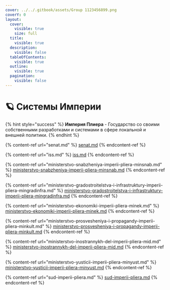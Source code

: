 ```yaml
---
cover: ../../.gitbook/assets/Group 1123456899.png
coverY: 0
layout:
  cover:
    visible: true
    size: full
  title:
    visible: true
  description:
    visible: false
  tableOfContents:
    visible: true
  outline:
    visible: true
  pagination:
    visible: false
---
```


# 🪐 Системы Империи

{% hint style="success" %}
**Империя Плиера** - Государство со своими собственными разработками и системами в сфере локальной и внешней политики.
{% endhint %}

{% content-ref url="senat.md" %}
[senat.md](senat.md)
{% endcontent-ref %}

{% content-ref url="iss.md" %}
[iss.md](iss.md)
{% endcontent-ref %}

{% content-ref url="ministerstvo-snabzheniya-imperii-pliera-minsnab.md" %}
[ministerstvo-snabzheniya-imperii-pliera-minsnab.md](ministerstvo-snabzheniya-imperii-pliera-minsnab.md)
{% endcontent-ref %}

{% content-ref url="ministerstvo-gradostroitelstva-i-infrastruktury-imperii-pliera-mingradinfra.md" %}
[ministerstvo-gradostroitelstva-i-infrastruktury-imperii-pliera-mingradinfra.md](ministerstvo-gradostroitelstva-i-infrastruktury-imperii-pliera-mingradinfra.md)
{% endcontent-ref %}

{% content-ref url="ministerstvo-ekonomiki-imperii-pliera-minek.md" %}
[ministerstvo-ekonomiki-imperii-pliera-minek.md](ministerstvo-ekonomiki-imperii-pliera-minek.md)
{% endcontent-ref %}

{% content-ref url="ministerstvo-prosvesheniya-i-propagandy-imperii-pliera-minkult.md" %}
[ministerstvo-prosvesheniya-i-propagandy-imperii-pliera-minkult.md](ministerstvo-prosvesheniya-i-propagandy-imperii-pliera-minkult.md)
{% endcontent-ref %}

{% content-ref url="ministerstvo-inostrannykh-del-imperii-pliera-mid.md" %}
[ministerstvo-inostrannykh-del-imperii-pliera-mid.md](ministerstvo-inostrannykh-del-imperii-pliera-mid.md)
{% endcontent-ref %}

{% content-ref url="ministerstvo-yusticii-imperii-pliera-minyust.md" %}
[ministerstvo-yusticii-imperii-pliera-minyust.md](ministerstvo-yusticii-imperii-pliera-minyust.md)
{% endcontent-ref %}

{% content-ref url="sud-imperii-pliera.md" %}
[sud-imperii-pliera.md](sud-imperii-pliera.md)
{% endcontent-ref %}
